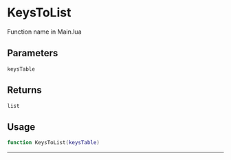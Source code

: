 # KeysToList
Function name in Main.lua
## Parameters
`keysTable`
## Returns
`list`
## Usage
```lua
function KeysToList(keysTable)
```
---
